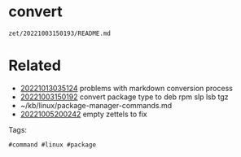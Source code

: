 # convert

` zet/20221003150193/README.md `

# Related

- [20221013035124](/zet/20221013035124/README.md) problems with markdown conversion process
- [20221003150192](/zet/20221003150192/README.md) convert package type to deb rpm slp lsb tgz
- ~/kb/linux/package-manager-commands.md
- [20221005200242](/zet/20221005200242/README.md) empty zettels to fix

Tags:

    #command #linux #package 
